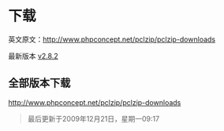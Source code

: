 
# 下载
英文原文：http://www.phpconcept.net/pclzip/pclzip-downloads

最新版本 [v2.8.2](http://www.phpconcept.net/download.php?file=pclzip-2-8-2.zip)


## 全部版本下载
http://www.phpconcept.net/pclzip/pclzip-downloads

> 最后更新于2009年12月21日，星期一09:17